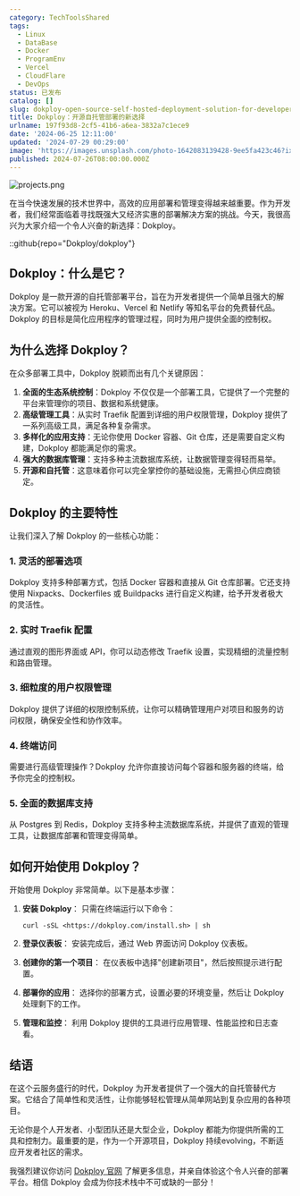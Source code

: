 ```yaml
---
category: TechToolsShared
tags:
  - Linux
  - DataBase
  - Docker
  - ProgramEnv
  - Vercel
  - CloudFlare
  - DevOps
status: 已发布
catalog: []
slug: dokploy-open-source-self-hosted-deployment-solution-for-developers
title: Dokploy：开源自托管部署的新选择
urlname: 197f93d8-2cf5-41b6-a6ea-3832a7c1ece9
date: '2024-06-25 12:11:00'
updated: '2024-07-29 00:29:00'
image: 'https://images.unsplash.com/photo-1642083139428-9ee5fa423c46?ixlib=rb-4.0.3&q=85&fm=jpg&crop=entropy&cs=srgb'
published: 2024-07-26T08:00:00.000Z
---
```


![projects.png](https://prod-files-secure.s3.us-west-2.amazonaws.com/5d24fe63-e567-4804-86f9-9fdc62e13082/adfdc1fe-2109-46ac-9ad4-f50e8631f20c/projects.png?X-Amz-Algorithm=AWS4-HMAC-SHA256&X-Amz-Content-Sha256=UNSIGNED-PAYLOAD&X-Amz-Credential=ASIAZI2LB4666BCMFQXA%2F20250218%2Fus-west-2%2Fs3%2Faws4_request&X-Amz-Date=20250218T053737Z&X-Amz-Expires=3600&X-Amz-Security-Token=IQoJb3JpZ2luX2VjEF0aCXVzLXdlc3QtMiJGMEQCIDoKl8NbUtBv7nAMKOAQB16%2BsfTAG2dXxLWrJj8Wl7xAAiAsDK5zG0awX%2BM8opFKv8sAuZk%2B%2BuLXGsMQkrGKc69huCqIBAiG%2F%2F%2F%2F%2F%2F%2F%2F%2F%2F8BEAAaDDYzNzQyMzE4MzgwNSIM72%2FlwZPALsx4k6mWKtwDrs4pIqsDHPM2HgZGmuyiZsQ5TrxIqDSuvkzQGu12X%2FtR0KU3Y6AYenzeAqyzLL1dLdUoygblZeS0aEbPJy4kxEZM4HOOU42UADpzdfw4b6o78UrTpG035zQhlno3P67gsXAP1hrUXgYWJ5hTHcG4PPCDd%2FNfPvA3AoUHIaCNrX1kYMqGGqQHXlDE3fMdFC3EbQw5mHj009yNeAa2yjbftHzxKnO2gKrjIoPCsPNSuaWQzOHkthG6ThiquQyIh1sqxb8z7aPx7d4ofAgUmAKmCugDLxzTrYUY6Re8uh77KytER4vvmg1MJy%2FW0EdaOXxHNo7u%2FCh3%2FP%2FfcNWX2zUkNH8F4IkJvKJ1WaP9MlFXRp2rPvfz2FtjI5q%2FknRldhp94%2B4s7rWPK8gfEN9s7IL%2FTwmDCN%2FRWBNDvoyu3S8lN5ZuZo7Czi9mPpu%2BBQEDNkv9cw2NvNkKwUUgQJG7YwlJCQx4u%2BVXBZhpKfP5r%2FEP57%2F7fjzJG7eOHeOQgVW3Cvy23%2FItglJwGzRqFBn%2Fyc1NFM9ADRX7ZxF%2BdEDhIyYxfTwdWYCU82eMxXhjvf28nheTvn3rggVucFB0F6iZ1Nm4fiO6FtVu6CGO3I0ZWiiHZUUW46aNBT6YLFMbzQUwlKnQvQY6pgGTnImOWssmNY5OLFYDdtVnR%2FCXnROtUUnS2TISjZhJOp2MpcsQGakCioJ8fgj%2FHlmT%2FeiFofN3ZB5O2cTZYf1nnkIoxFV9J4aeA4dUAgwhfLlkIQCH%2FhB5Anlxad5YpVnmuYfyFHhe3No%2Br3O7QmwfugrtUoCTbIV2IcyFVkx%2Fm%2BhG2gJY7oKUTmAsrFAtEY%2F1T6w3XUinWoQEw4sY7euWk30lPRDK&X-Amz-Signature=50281401b21bbc388ca57e830491a73af7db2ab0686c504fc78f2039fb2a219e&X-Amz-SignedHeaders=host&x-id=GetObject)


在当今快速发展的技术世界中，高效的应用部署和管理变得越来越重要。作为开发者，我们经常面临着寻找既强大又经济实惠的部署解决方案的挑战。今天，我很高兴为大家介绍一个令人兴奋的新选择：Dokploy。


::github{repo="Dokploy/dokploy"}


## Dokploy：什么是它？


Dokploy 是一款开源的自托管部署平台，旨在为开发者提供一个简单且强大的解决方案。它可以被视为 Heroku、Vercel 和 Netlify 等知名平台的免费替代品。Dokploy 的目标是简化应用程序的管理过程，同时为用户提供全面的控制权。


## 为什么选择 Dokploy？


在众多部署工具中，Dokploy 脱颖而出有几个关键原因：

1. **全面的生态系统控制**：Dokploy 不仅仅是一个部署工具，它提供了一个完整的平台来管理你的项目、数据和系统健康。
2. **高级管理工具**：从实时 Traefik 配置到详细的用户权限管理，Dokploy 提供了一系列高级工具，满足各种复杂需求。
3. **多样化的应用支持**：无论你使用 Docker 容器、Git 仓库，还是需要自定义构建，Dokploy 都能满足你的需求。
4. **强大的数据库管理**：支持多种主流数据库系统，让数据管理变得轻而易举。
5. **开源和自托管**：这意味着你可以完全掌控你的基础设施，无需担心供应商锁定。

## Dokploy 的主要特性


让我们深入了解 Dokploy 的一些核心功能：


### 1. 灵活的部署选项


Dokploy 支持多种部署方式，包括 Docker 容器和直接从 Git 仓库部署。它还支持使用 Nixpacks、Dockerfiles 或 Buildpacks 进行自定义构建，给予开发者极大的灵活性。


### 2. 实时 Traefik 配置


通过直观的图形界面或 API，你可以动态修改 Traefik 设置，实现精细的流量控制和路由管理。


### 3. 细粒度的用户权限管理


Dokploy 提供了详细的权限控制系统，让你可以精确管理用户对项目和服务的访问权限，确保安全性和协作效率。


### 4. 终端访问


需要进行高级管理操作？Dokploy 允许你直接访问每个容器和服务器的终端，给予你完全的控制权。


### 5. 全面的数据库支持


从 Postgres 到 Redis，Dokploy 支持多种主流数据库系统，并提供了直观的管理工具，让数据库部署和管理变得简单。


## 如何开始使用 Dokploy？


开始使用 Dokploy 非常简单。以下是基本步骤：

1. **安装 Dokploy**：
只需在终端运行以下命令：

	```plain text
	curl -sSL <https://dokploy.com/install.sh> | sh
	```

2. **登录仪表板**：
安装完成后，通过 Web 界面访问 Dokploy 仪表板。
3. **创建你的第一个项目**：
在仪表板中选择"创建新项目"，然后按照提示进行配置。
4. **部署你的应用**：
选择你的部署方式，设置必要的环境变量，然后让 Dokploy 处理剩下的工作。
5. **管理和监控**：
利用 Dokploy 提供的工具进行应用管理、性能监控和日志查看。

## 结语


在这个云服务盛行的时代，Dokploy 为开发者提供了一个强大的自托管替代方案。它结合了简单性和灵活性，让你能够轻松管理从简单网站到复杂应用的各种项目。


无论你是个人开发者、小型团队还是大型企业，Dokploy 都能为你提供所需的工具和控制力。最重要的是，作为一个开源项目，Dokploy 持续evolving，不断适应开发者社区的需求。


我强烈建议你访问 [Dokploy 官网](https://dokploy.com/) 了解更多信息，并亲自体验这个令人兴奋的部署平台。相信 Dokploy 会成为你技术栈中不可或缺的一部分！

